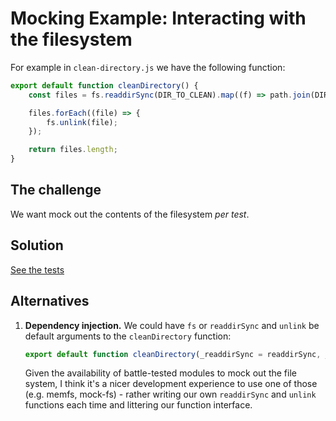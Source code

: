 # Mocking Example: Interacting with the filesystem

For example in `clean-directory.js` we have the following function:

```js
export default function cleanDirectory() {
    const files = fs.readdirSync(DIR_TO_CLEAN).map((f) => path.join(DIR_TO_CLEAN, f));

    files.forEach((file) => {
        fs.unlink(file);
    });

    return files.length;
}
```

## The challenge

We want mock out the contents of the filesystem _per test_.

## Solution

[See the tests](./__tests__/clean-directory.test.js)

## Alternatives

1. **Dependency injection.** We could have `fs` or `readdirSync` and `unlink` be
   default arguments to the `cleanDirectory` function:

   ```js
   export default function cleanDirectory(_readdirSync = readdirSync, _unlink = unlink) {
   ```

   Given the availability of battle-tested modules to mock out the file system,
   I think it's a nicer development experience to use one of those (e.g. memfs,
   mock-fs) - rather writing our own `readdirSync` and `unlink` functions each
   time and littering our function interface.